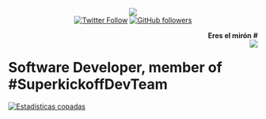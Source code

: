 <p align="center">
    <a href="https://superkickoff.app" target="_blank"><img src="https://i.ibb.co/1Gr1CJX/logo.png"></a><br>
    <a href="https://twitter.com/Iscalej" target="_blank"><img alt="Twitter Follow" src="https://img.shields.io/twitter/follow/iscalej?label=Iscalej"></a>
    <a href="https://github.com/Iscalej" target="_blank"><img alt="GitHub followers" src="https://img.shields.io/github/followers/Iscalej?label=Iscalej&style=social"></a>
</p>

<div align="right">
    <b>Eres el mirón # </b><br>
    <img src="https://profile-counter.glitch.me/iscalej/count.svg" align="right" />
</div>

# Software Developer, member of #SuperkickoffDevTeam

[![Estadísticas copadas](https://github-readme-stats.vercel.app/api?username=iscalej&count_private=true&show_icons=true&theme=radical&locale=es&custom_title=Estadísticas+copadas)](https://rigobertoalejandres.dev)
